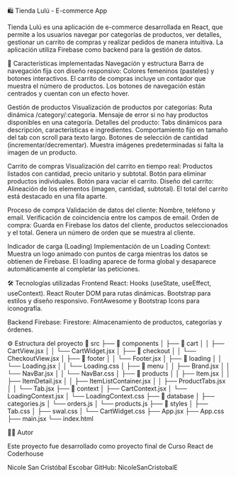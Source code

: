 🛍️ Tienda Lulú - E-commerce App

Tienda Lulú es una aplicación de e-commerce desarrollada en React, que permite a los usuarios navegar por categorías de productos, ver detalles, gestionar un carrito de compras y realizar pedidos de manera intuitiva. La aplicación utiliza Firebase como backend para la gestión de datos.

🌟 Características implementadas
Navegación y estructura
    Barra de navegación fija con diseño responsivo:
        Colores femeninos (pasteles) y botones interactivos.
        El carrito de compras incluye un contador que muestra el número de productos.
        Los botones de navegación están centrados y cuentan con un efecto hover.

Gestión de productos
    Visualización de productos por categorías:
        Ruta dinámica /category/:categoria.
        Mensaje de error si no hay productos disponibles en una categoría.
    Detalles del producto:
        Tabs dinámicos para descripción, características e ingredientes.
        Comportamiento fijo en tamaño del tab con scroll para texto largo.
        Botones de selección de cantidad (incrementar/decrementar).
        Muestra imágenes predeterminadas si falta la imagen de un producto.

Carrito de compras
    Visualización del carrito en tiempo real:
        Productos listados con cantidad, precio unitario y subtotal.
        Botón para eliminar productos individuales.
        Botón para vaciar el carrito.
    Diseño del carrito:
        Alineación de los elementos (imagen, cantidad, subtotal).
        El total del carrito está destacado en una fila aparte.

Proceso de compra
    Validación de datos del cliente:
        Nombre, teléfono y email.
        Verificación de coincidencia entre los campos de email.
    Orden de compra:
        Guarda en Firebase los datos del cliente, productos seleccionados y el total.
        Genera un número de orden que se muestra al cliente.

Indicador de carga (Loading)
    Implementación de un Loading Context:
        Muestra un logo animado con puntos de carga mientras los datos se obtienen de Firebase.
        El loading aparece de forma global y desaparece automáticamente al completar las peticiones.


🛠️ Tecnologías utilizadas
Frontend
    React:
        Hooks (useState, useEffect, useContext).
        React Router DOM para rutas dinámicas.
    Bootstrap para estilos y diseño responsivo.
    FontAwesome y Bootstrap Icons para iconografía.

Backend
    Firebase:
        Firestore: Almacenamiento de productos, categorías y órdenes.

⚙️ Estructura del proyecto
📁 src
├── 📁 components
│   ├── 📁 cart
│   │   ├── CartView.jsx
│   │   └── CartWidget.jsx
│   ├── 📁 checkout
│   │   └── CheckoutView.jsx
│   ├── 📁 footer
│   │   └── Footer.jsx
│   ├── 📁 loading
│   │   └── Loading.jsx
│   │   └── Loading.css
│   ├── 📁 menu
│   │   ├── Brand.jsx
│   │   └── NavBar.jsx
│   │   └── NavBar.css
│   ├── 📁 products
│   │   ├── Item.jsx
│   │   ├── ItemDetail.jsx
│   │   ├── ItemListContainer.jsx
│   │   ├── ProductTabs.jsx
│   │   └── Tab.jsx
├── 📁 context
│   ├── CartContext.jsx
│   └── LoadingContext.jsx
│   └── LoadingContext.css
├── 📁 database
│   ├── categories.js
│   └── orders.js
│   └── products.js
├── 📁 styles
│   ├── Tab.css
│   ├── swal.css
│   └── CartWidget.css
├── App.jsx
├── App.css
├── main.jsx
└── index.html


👩‍💻 Autor

Este proyecto fue desarrollado como proyecto final de Curso React de Coderhouse


Nicole San Cristóbal Escobar
GitHub: NicoleSanCristobalE